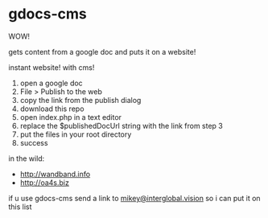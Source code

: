 # gdocs-cms

WOW!  

gets content from a google doc and puts it on a website!  

instant website! with cms!

1. open a google doc
2. File > Publish to the web
3. copy the link from the publish dialog
4. download this repo
4. open index.php in a text editor
5. replace the $publishedDocUrl string with the link from step 3
6. put the files in your root directory
7. success

in the wild:
 - http://wandband.info
 - http://oa4s.biz

if u use gdocs-cms send a link to mikey@interglobal.vision so i can put it on this list